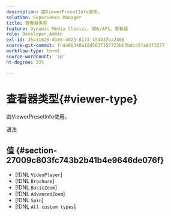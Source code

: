 ```yaml
---
description: 由ViewerPresetInfo使用。
solution: Experience Manager
title: 查看器类型
feature: Dynamic Media Classic，SDK/API，查看器
role: Developer,Admin
exl-id: 35a11828-d188-4025-8133-154437ba2466
source-git-commit: fcda99340a18d5037157723bb3bdca5fa9df3277
workflow-type: tm+mt
source-wordcount: '18'
ht-degree: 33%

---
```


# 查看器类型{#viewer-type}

由ViewerPresetInfo使用。

语法

## 值 {#section-27009c803fc743b2b41b4e9646de076f}

* [!DNL `VideoPlayer`]
* [!DNL `Brochure`]
* [!DNL `BasicZoom`]
* [!DNL `AdvancedZoom`]
* [!DNL `Spin`]
* [!DNL `All custom types`]
